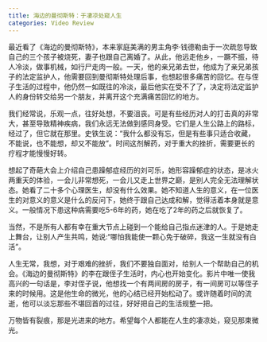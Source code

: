 ```yaml
---
title: 海边的曼彻斯特：于凄凉处窥人生
categories: Video Review
---
```


最近看了《海边的曼彻斯特》，本来家庭美满的男主角李·钱德勒由于一次疏忽导致自己的三个孩子被烧死，妻子也跟自己离婚了。从此，他远走他乡，一蹶不振，待人冷淡，做事机械，如行尸走肉一般。一天，他的亲兄弟去世，他成为了亲兄弟孩子的法定监护人，他需要回到曼彻斯特处理后事，也想起很多痛苦的回忆。在与侄子生活的过程中，他仍然一如既往的冷淡，最后他实在受不了了，决定将法定监护人的身份转交给另一个朋友，并离开这个充满痛苦回忆的地方。

我们经常说，乐观一点，往好处想，不要沮丧。可是有些经历对人的打击真的非常大，甚至导致精神疾病，我们永远无法做到感同身受。它们是人生公路上的路标，经过了，但它就在那里。史铁生说：“我什么都没有忘，但是有些事只适合收藏，不能说，也不能想，却又不能放”。时间这剂解药，对于重大的挫折，需要更长的疗程才能慢慢好转。

想起了奇葩大会上介绍自己患躁郁症经历的刘可乐，她形容躁郁症的状态，是冰火两重天的体验，一会儿非常想死，一会儿又走上世界之巅，是别人完全无法理解状态。她看了二十多个心理医生，却没有什么效果。她不知道人生的意义，在一位医生的对意义的意义是什么的反问下，她终于跟自己达成和解，觉得活着本身就是意义。一般情况下患这种病需要吃5-6年的药，她在吃了2年的药之后就恢复了。

当然，不是所有人都有幸在重大节点上碰到一个能给自己指点迷津的人。于是她走上舞台，让别人产生共鸣，她说:“哪怕我能使一颗心免于破碎，我这一生就没有白活”。

人生无常，我想，对于艰难的挫折，我们不要独自面对，给别人一个帮助自己的机会。《海边的曼彻斯特》的李在跟侄子生活时，内心也开始变化。影片中唯一使我高兴的一句话是，李对侄子说，他想找一个有两间房的房子，有一间房可以等侄子来的时候用。这是他生命的微光，他的心结已经开始松动了。或许随着时间的流逝，他可以淡忘那些不堪回首的过往，好好把自己的生活规整一把。

万物皆有裂痕，那是光进来的地方。希望每个人都能在人生的凄凉处，窥见那束微光。



